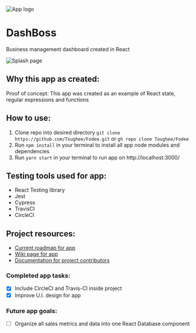 ![App logo](./public/img/fodee_logo.png)

# DashBoss
Business management dashboard created in React

![Splash page](./public/img/Fodee_Splash.png)

## Why this app as created: 

Proof of concept: This app was created as an example of React state, regular expressions and functions

## How to use:

1. Clone repo into desired directory ```git clone https://github.com/Toughee/Fodee.git``` or ```gh repo clone Toughee/Fodee```
2. Run ```npm install``` in your terminal to install all app node modules and dependencies
3. Run ```yarn start``` in your terminal to run app on http://localhost:3000/

## Testing tools used for app:

- React Testing library
- Jest
- Cypress
- TravisCI
- CircleCI

## Project resources:

- [Current roadmap for app](https://github.com/Toughee/Fodee/projects/1)
- [Wiki page for app](https://github.com/Toughee/Fodee/wiki)
- [Documentation for project contributors](https://github.com/Toughee/Fodee/tree/main/docs)

### Completed app tasks:

- [x] Include CircleCI and Travis-CI inside project
- [x] Improve U.I. design for app
### Future app goals:

- [ ] Organize all sales metrics and data into one React Database component